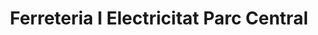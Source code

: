 ---
title: "Ferreteria I Electricitat Parc Central"
url: /torrent/ferreteria-i-electricitat-parc-central/
shop: hardware
---